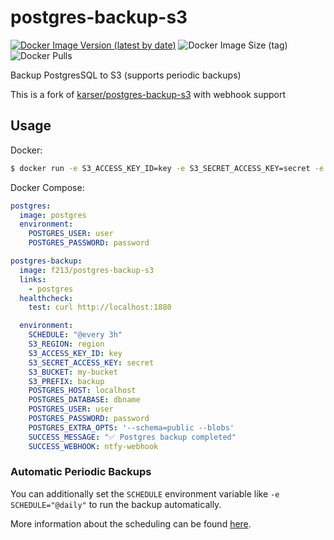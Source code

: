 # postgres-backup-s3
[![Docker Image Version (latest by date)](https://img.shields.io/docker/v/f213/postgres-backup-s3?sort=semver)](https://hub.docker.com/r/f213/postgres-backup-s3) ![Docker Image Size (tag)](https://img.shields.io/docker/image-size/f213/postgres-backup-s3/latest)  ![Docker Pulls](https://img.shields.io/docker/pulls/f213/postgres-backup-s3)

Backup PostgresSQL to S3 (supports periodic backups)

This is a fork of [karser/postgres-backup-s3](https://github.com/karser/docker-images) with webhook support

## Usage

Docker:
```sh
$ docker run -e S3_ACCESS_KEY_ID=key -e S3_SECRET_ACCESS_KEY=secret -e S3_BUCKET=my-bucket -e S3_PREFIX=backup -e POSTGRES_DATABASE=dbname -e POSTGRES_USER=user -e POSTGRES_PASSWORD=password -e POSTGRES_HOST=localhost f213/postgres-backup-s3
```

Docker Compose:
```yaml
postgres:
  image: postgres
  environment:
    POSTGRES_USER: user
    POSTGRES_PASSWORD: password

postgres-backup:
  image: f213/postgres-backup-s3
  links:
    - postgres
  healthcheck:
    test: curl http://localhost:1880

  environment:
    SCHEDULE: "@every 3h"
    S3_REGION: region
    S3_ACCESS_KEY_ID: key
    S3_SECRET_ACCESS_KEY: secret
    S3_BUCKET: my-bucket
    S3_PREFIX: backup
    POSTGRES_HOST: localhost
    POSTGRES_DATABASE: dbname
    POSTGRES_USER: user
    POSTGRES_PASSWORD: password
    POSTGRES_EXTRA_OPTS: '--schema=public --blobs'
    SUCCESS_MESSAGE: "✅ Postgres backup completed"
    SUCCESS_WEBHOOK: ntfy-webhook
```

### Automatic Periodic Backups

You can additionally set the `SCHEDULE` environment variable like `-e SCHEDULE="@daily"` to run the backup automatically.

More information about the scheduling can be found [here](http://godoc.org/github.com/robfig/cron#hdr-Predefined_schedules).
